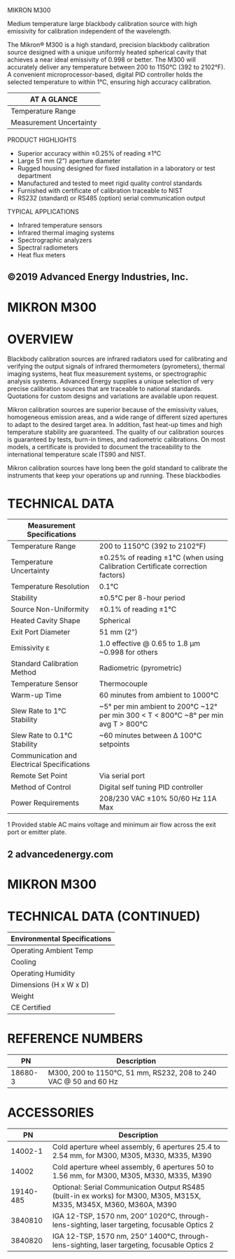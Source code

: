 MIKRON M300

Medium temperature large blackbody calibration source with high emissivity for calibration independent of the wavelength.

The Mikron® M300 is a high standard, precision blackbody calibration source designed with a unique uniformly heated spherical cavity that achieves a near ideal emissivity of 0.998 or better. The M300 will accurately deliver any temperature between 200 to 1150°C (392 to 2102°F). A convenient microprocessor-based, digital PID controller holds the selected temperature to within 1°C, ensuring high accuracy calibration.

|AT A GLANCE|
|---|
|Temperature Range|200 to 1150°C (392 to 2102°F)|
|Measurement Uncertainty|±0.25% of reading ±1°C|

PRODUCT HIGHLIGHTS

- Superior accuracy within ±0.25% of reading ±1°C
- Large 51 mm (2”) aperture diameter
- Rugged housing designed for fixed installation in a laboratory or test department
- Manufactured and tested to meet rigid quality control standards
- Furnished with certificate of calibration traceable to NIST
- RS232 (standard) or RS485 (option) serial communication output

TYPICAL APPLICATIONS

- Infrared temperature sensors
- Infrared thermal imaging systems
- Spectrographic analyzers
- Spectral radiometers
- Heat flux meters

©2019 Advanced Energy Industries, Inc.
---
# MIKRON M300

# OVERVIEW

Blackbody calibration sources are infrared radiators used for calibrating and verifying the output signals of infrared thermometers (pyrometers), thermal imaging systems, heat flux measurement systems, or spectrographic analysis systems. Advanced Energy supplies a unique selection of very precise calibration sources that are traceable to national standards. Quotations for custom designs and variations are available upon request.

Mikron calibration sources are superior because of the emissivity values, homogeneous emission areas, and a wide range of different sized apertures to adapt to the desired target area. In addition, fast heat-up times and high temperature stability are guaranteed. The quality of our calibration sources is guaranteed by tests, burn-in times, and radiometric calibrations. On most models, a certificate is provided to document the traceability to the international temperature scale ITS90 and NIST.

Mikron calibration sources have long been the gold standard to calibrate the instruments that keep your operations up and running. These blackbodies

# TECHNICAL DATA

|Measurement Specifications| |
|---|---|
|Temperature Range|200 to 1150°C (392 to 2102°F)|
|Temperature Uncertainty|±0.25% of reading ±1°C (when using Calibration Certificate correction factors)|
|Temperature Resolution|0.1°C|
|Stability|±0.5°C per 8-hour period|
|Source Non-Uniformity|±0.1% of reading ±1°C|
|Heated Cavity Shape|Spherical|
|Exit Port Diameter|51 mm (2”)|
|Emissivity ε|1.0 effective @ 0.65 to 1.8 μm ~0.998 for others|
|Standard Calibration Method|Radiometric (pyrometric)|
|Temperature Sensor|Thermocouple|
|Warm-up Time|60 minutes from ambient to 1000°C|
|Slew Rate to 1°C Stability|~5° per min ambient to 200°C ~12° per min 300 < T < 800°C ~8° per min avg T > 800°C|
|Slew Rate to 0.1°C Stability|~60 minutes between Δ 100°C setpoints|
|Communication and Electrical Specifications| |
|Remote Set Point|Via serial port|
|Method of Control|Digital self tuning PID controller|
|Power Requirements|208/230 VAC ±10% 50/60 Hz 11A Max|

1 Provided stable AC mains voltage and minimum air flow across the exit port or emitter plate.

2 advancedenergy.com
---
# MIKRON M300

# TECHNICAL DATA (CONTINUED)

|Environmental Specifications|
|---|
|Operating Ambient Temp|0 to 44°C (32 to 110°F)|
|Cooling|Fan cooled, air inlet on rear panel|
|Operating Humidity|90% RH max, non-condensing|
|Dimensions (H x W x D)|640 mm x 500 mm x 572 mm (25.2" x 19.7" x 22.5")|
|Weight|80 kg (175 lbs)|
|CE Certified|Yes|

# REFERENCE NUMBERS

|PN|Description|
|---|---|
|18680-3|M300, 200 to 1150°C, 51 mm, RS232, 208 to 240 VAC @ 50 and 60 Hz|

# ACCESSORIES

|PN|Description|
|---|---|
|14002-1|Cold aperture wheel assembly, 6 apertures 25.4 to 2.54 mm, for M300, M305, M330, M335, M390|
|14002|Cold aperture wheel assembly, 6 apertures 50 to 1.56 mm, for M300, M305, M330, M335, M390|
|19140-485|Optional: Serial Communication Output RS485 (built-in ex works) for M300, M305, M315X, M335, M345X, M360, M360A, M390|
|3840810|IGA 12-TSP, 1570 nm, 200” 1020°C, through-lens-sighting, laser targeting, focusable Optics 2|
|3840820|IGA 12-TSP, 1570 nm, 250” 1400°C, through-lens-sighting, laser targeting, focusable Optics 2|
